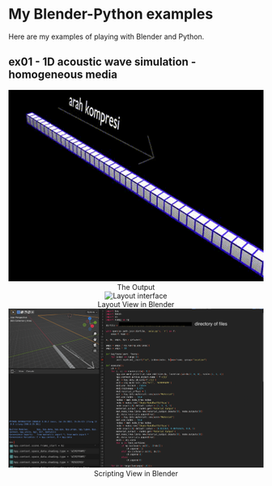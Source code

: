 # My Blender-Python examples
Here are my examples of playing with Blender and Python.

## ex01 - 1D acoustic wave simulation - homogeneous media

<p align="center">
	<img src="/ex01/figs/out01.gif" alt="The output" width="600"/>
	<br>
	The Output
	<br>	
  <img src="/ex01/figs/fig01.png" alt="Layout interface" width="600"/>
	<br>
	Layout View in Blender
	<br>
  <img src="/ex01/figs/fig02.png" alt="Scripting interface" width="600"/>
	<br>
	Scripting View in Blender
	<br>	
</p>
